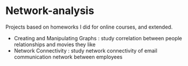 # Network-analysis

Projects based on homeworks I did for online courses, and extended.

- Creating and Manipulating Graphs : study correlation between people relationships and movies they like
- Network Connectivity : study network connectivity of email communication network between employees 



